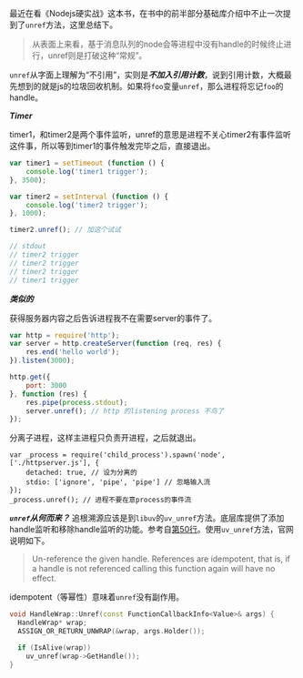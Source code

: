 最近在看《Nodejs硬实战》这本书，在书中的前半部分基础库介绍中不止一次提到了`unref`方法，这里总结下。

> 从表面上来看，基于消息队列的node会等进程中没有handle的时候终止进行，unref则是打破这种“常规”。

`unref`从字面上理解为“不引用”，实则是***不加入引用计数***，说到引用计数，大概最先想到的就是js的垃圾回收机制。如果将`foo`变量`unref`，那么进程将忘记`foo`的handle。

***Timer***

timer1，和timer2是两个事件监听，unref的意思是进程不关心timer2有事件监听这件事，所以等到timer1的事件触发完毕之后，直接退出。
```javascript
var timer1 = setTimeout (function () {
    console.log('timer1 trigger');
}, 3500);

var timer2 = setInterval (function () {
    console.log('timer2 trigger');
}, 1000);

timer2.unref(); // 加这个试试

// stdout
// timer2 trigger
// timer2 trigger
// timer2 trigger
// timer1 trigger
```

***类似的***

获得服务器内容之后告诉进程我不在需要server的事件了。
```javascript
var http = require('http');
var server = http.createServer(function (req, res) {
    res.end('hello world');
}).listen(3000);

http.get({
    port: 3000
}, function (res) {
    res.pipe(process.stdout);
    server.unref(); // http 的listening process 不鸟了
});
```
分离子进程，这样主进程只负责开进程，之后就退出。
```
var _process = require('child_process').spawn('node', ['./httpserver.js'], {
    detached: true, // 设为分离的
    stdio: ['ignore', 'pipe', 'pipe'] // 忽略输入流
});
_process.unref(); // 进程不要在意process的事件流
```

***`unref`从何而来？***
追根溯源应该是到`libuv`的`uv_unref`方法。底层库提供了添加handle监听和移除handle监听的功能。参考自[第50行](https://github.com/nodejs/node/blob/master/src/handle_wrap.cc)。使用`uv_unref`方法，官网说明如下。
> Un-reference the given handle. References are idempotent, that is, if a handle is not referenced calling this function again will have no effect.

idempotent（等幂性）意味着`unref`没有副作用。

```c++
void HandleWrap::Unref(const FunctionCallbackInfo<Value>& args) {
  HandleWrap* wrap;
  ASSIGN_OR_RETURN_UNWRAP(&wrap, args.Holder());

  if (IsAlive(wrap))
    uv_unref(wrap->GetHandle());
}
```